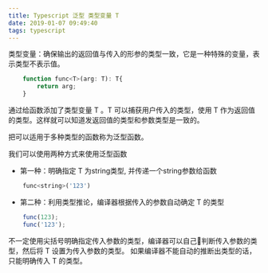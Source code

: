 ```yaml
---
title: Typescript 泛型 类型变量 T
date: 2019-01-07 09:49:40
tags: typescript
---
```


类型变量：确保输出的返回值与传入的形参的类型一致，它是一种特殊的变量，表示类型不表示值。
```javascript
    function func<T>(arg: T): T{
        return arg;
    }
```
通过给函数添加了类型变量 T 。T 可以捕获用户传入的类型，使用 T 作为返回值的类型。这样就可以知道发返回值的类型和参数类型是一致的。

把可以适用于多种类型的函数称为泛型函数。

我们可以使用两种方式来使用泛型函数
* 第一种：明确指定 T 为string类型, 并传递一个string参数给函数
```javascript
    func<string>('123')
```

* 第二种：利用类型推论，编译器根据传入的参数自动确定 T 的类型
```javascript
    func(123);
    func('123');
```
不一定使用尖括号明确指定传入参数的类型，编译器可以自己判断传入参数的类型，然后将 T 设置为传入参数的类型。
如果编译器不能自动的推断出类型的话，只能明确传入 T 的类型。
